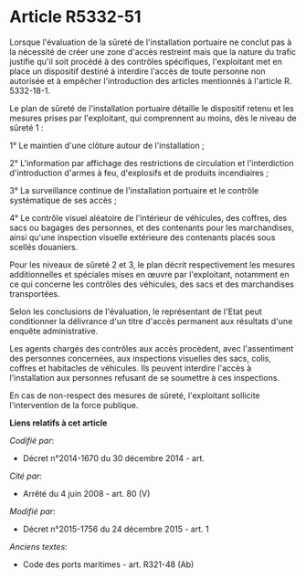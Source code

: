 # Article R5332-51

Lorsque l'évaluation de la sûreté de l'installation portuaire ne conclut pas à la nécessité de créer une zone d'accès
restreint mais que la nature du trafic justifie qu'il soit procédé à des contrôles spécifiques, l'exploitant met en place un
dispositif destiné à interdire l'accès de toute personne non autorisée et à empêcher l'introduction des articles mentionnés à
l'article R. 5332-18-1. 

Le plan de sûreté de l'installation portuaire détaille le dispositif retenu et les mesures prises par l'exploitant, qui
comprennent au moins, dès le niveau de sûreté 1 : 

1° Le maintien d'une clôture autour de l'installation ; 

2° L'information par affichage des restrictions de circulation et l'interdiction d'introduction d'armes à feu, d'explosifs et
de produits incendiaires ; 

3° La surveillance continue de l'installation portuaire et le contrôle systématique de ses accès ; 

4° Le contrôle visuel aléatoire de l'intérieur de véhicules, des coffres, des sacs ou bagages des personnes, et des
contenants pour les marchandises, ainsi qu'une inspection visuelle extérieure des contenants placés sous scellés douaniers. 

Pour les niveaux de sûreté 2 et 3, le plan décrit respectivement les mesures additionnelles et spéciales mises en œuvre par
l'exploitant, notamment en ce qui concerne les contrôles des véhicules, des sacs et des marchandises transportées. 

Selon les conclusions de l'évaluation, le représentant de l'Etat peut conditionner la délivrance d'un titre d'accès permanent
aux résultats d'une enquête administrative. 

Les agents chargés des contrôles aux accès procèdent, avec l'assentiment des personnes concernées, aux inspections visuelles
des sacs, colis, coffres et habitacles de véhicules. Ils peuvent interdire l'accès à l'installation aux personnes refusant de
se soumettre à ces inspections. 

En cas de non-respect des mesures de sûreté, l'exploitant sollicite l'intervention de la force publique.

**Liens relatifs à cet article**

_Codifié par_:

  - Décret n°2014-1670 du 30 décembre 2014 - art.

_Cité par_:

  - Arrêté du 4 juin 2008 - art. 80 (V)

_Modifié par_:

  - Décret n°2015-1756 du 24 décembre 2015 - art. 1

_Anciens textes_:

  - Code des ports maritimes - art. R321-48 (Ab)
